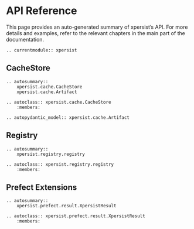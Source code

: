 # API Reference

This page provides an auto-generated summary of xpersist’s API.
For more details and examples, refer to the relevant chapters in the main part of the documentation.

```{eval-rst}
.. currentmodule:: xpersist
```

## CacheStore

```{eval-rst}
.. autosummary::
    xpersist.cache.CacheStore
    xpersist.cache.Artifact

.. autoclass:: xpersist.cache.CacheStore
    :members:

.. autopydantic_model:: xpersist.cache.Artifact
```

## Registry

```{eval-rst}
.. autosummary::
    xpersist.registry.registry

.. autoclass:: xpersist.registry.registry
    :members:
```

## Prefect Extensions

```{eval-rst}
.. autosummary::
    xpersist.prefect.result.XpersistResult

.. autoclass:: xpersist.prefect.result.XpersistResult
    :members:
```
